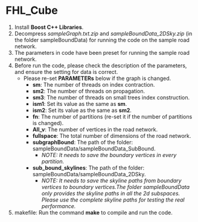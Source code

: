 # FHL_Cube
1. Install **Boost C++ Libraries**.
2. Decompress _sampleGraph.txt.zip_ and _sampleBoundData_2DSky.zip_ (in the folder sampleBoundData) for running the code on the sample road network.
3. The parameters in code have been preset for running the sample road network.
4. Before run the code, please check the description of the parameters, and ensure the setting for data is correct.
   - Please re-set **PARAMETERs** below if the graph is changed.
     - **sm**: The number of threads on index contraction.
     - **sm2**: The number of threads on propagation.
     - **sm3**: The number of threads on small trees index construction.
     - **ism1**: Set its value as the same as **sm**.
     - **ism2**: Set its value as the same as **sm2**.
     - **fn**: The number of partitions (re-set it if the number of partitions is changed).
     - **All_v**: The number of vertices in the road network.
     - **fullspace**: The total number of dimensions of the road network.
     - **subgraphBound**: The path of the folder: sampleBoundData/sampleBoundData_SubBound.
       - _NOTE: It needs to save the boundary vertices in every partition._
     - **sub_bound_skylines**: The path of the folder: sampleBoundData/sampleBoundData_2DSky.
       - _NOTE: It needs to save the skyline paths from boundary vertices to boundary vertices.The folder sampleBoundData only provides the skyline paths in all the 2d subspaces. Please use the complete skyline paths for testing the real performance._
5. makefile: Run the command **make** to compile and run the code.
